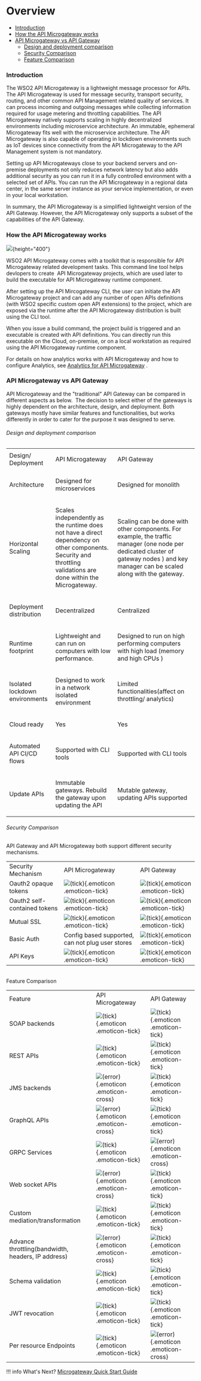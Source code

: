 # Overview

-   [Introduction](#Overview-Introduction)
-   [How the API Microgateway works](#Overview-HowtheAPIMicrogatewayworks)
-   [API Microgateway vs API Gateway](#Overview-APIMicrogatewayvsAPIGateway)
    -   [Design and deployment comparison](#Overview-Designanddeploymentcomparison)
    -   [Security Comparison](#Overview-SecurityComparison)
    -   [Feature Comparison](#Overview-FeatureComparison)

### Introduction

The WSO2 API Microgateway is a lightweight message processor for APIs. The API Microgateway is used for message security, transport security, routing, and other common API Management related quality of services. It can process incoming and outgoing messages while collecting information required for usage metering and throttling capabilities. The API Microgateway natively supports scaling in highly decentralized environments including microservice architecture. An immutable, ephemeral Microgateway fits well with the microservice architecture. The API Microgateway is also capable of operating in lockdown environments such as IoT devices since connectivity from the API Microgateway to the API Management system is not mandatory.

Setting up API Microgateways close to your backend servers and on-premise deployments not only reduces network latency but also adds additional security as you can run it in a fully controlled environment with a selected set of APIs. You can run the API Microgateway in a regional data center, in the same server instance as your service implementation, or even in your local workstation.

In summary, the API Microgateway is a simplified lightweight version of the API Gateway. However, the API Microgateway only supports a subset of the capabilities of the API Gateway.

### How the API Microgateway works

![](attachments/141246975/141255336.png){height="400"}

WSO2 API Microgateway comes with a toolkit that is responsible for API Microgateway related development tasks. This command line tool helps devlopers to create  API Microgateway projects, which are used later to build the executable for API Microgateway runtime component.

After setting up the API Mircogateway CLI, the user can initiate the API Microgateway project and can add any number of open APIs definitions (with WSO2 specific custom open API extensions) to the project, which are exposed via the runtime after the API Microgateway distribution is built using the CLI tool.

When you issue a build command, the project build is triggered and an executable is created with API definitions. You can directly run this executable on the Cloud, on-premise, or on a local workstation as required using the API Microgateway runtime component.

For details on how analytics works with API Microgateway and how to configure Analytics, see [Analytics for API Microgateway](_Analytics_for_Microgateway_) .

### API Microgateway vs API Gateway

API Microgateway and the "traditional" API Gateway can be compared in different aspects as below.  The decision to select either of the gateways is highly dependent on the architecture, design, and deployment. Both gateways mostly have similar features and functionalities, but works differently in order to cater for the purpose it was designed to serve.

###### Design and deployment comparison

<table>
<tbody>
<tr class="odd">
<td>Design/ Deployment</td>
<td><p>API Microgateway</p></td>
<td><p>API Gateway</p></td>
</tr>
<tr class="even">
<td><p>Architecture</p></td>
<td><p>Designed for microservices</p></td>
<td><p>Designed for monolith</p></td>
</tr>
<tr class="odd">
<td><p>Horizontal Scaling<br />
</p></td>
<td><p>Scales independently as the runtime does not have a direct dependency on other components. Security and throttling validations are done within the Microgateway.<br />
</p></td>
<td><p>Scaling can be done with other components. For example, the traffic manager (one node per dedicated cluster of gateway nodes ) and key manager can be scaled along with the gateway.<br />
</p></td>
</tr>
<tr class="even">
<td><p>Deployment distribution</p></td>
<td><p>Decentralized</p></td>
<td><p>Centralized<br />
</p></td>
</tr>
<tr class="odd">
<td><p>Runtime footprint</p></td>
<td><p>Lightweight and can run on computers with low performance.</p></td>
<td><p>Designed to run on high performing computers with high load (memory and high CPUs )</p></td>
</tr>
<tr class="even">
<td><p>Isolated lockdown environments</p></td>
<td><p>Designed to work in a network isolated environment</p></td>
<td><p>Limited functionalities(affect on throttling/ analytics)</p></td>
</tr>
<tr class="odd">
<td><p>Cloud ready</p></td>
<td><p>Yes</p></td>
<td><p>Yes</p></td>
</tr>
<tr class="even">
<td><p>Automated API CI/CD flows</p></td>
<td><p>Supported with CLI tools</p></td>
<td><p>Supported with CLI tools</p></td>
</tr>
<tr class="odd">
<td><p>Update APIs</p></td>
<td><p>Immutable gateways. Rebuild the gateway upon updating the API</p></td>
<td><p>Mutable gateway, updating APIs supported</p></td>
</tr>
</tbody>
</table>

###### Security Comparison

API Gateway and API Microgateway both support different security mechanisms.

|                              |                                                                       |                                                                       |
|------------------------------|-----------------------------------------------------------------------|-----------------------------------------------------------------------|
| Security Mechanism           | API Microgateway                                                      | API Gateway                                                           |
| Oauth2 opaque tokens         | ![(tick)](images/icons/emoticons/check.svg){.emoticon .emoticon-tick} | ![(tick)](images/icons/emoticons/check.svg){.emoticon .emoticon-tick} |
| Oauth2 self-contained tokens | ![(tick)](images/icons/emoticons/check.svg){.emoticon .emoticon-tick} | ![(tick)](images/icons/emoticons/check.svg){.emoticon .emoticon-tick} |
| Mutual SSL                   | ![(tick)](images/icons/emoticons/check.svg){.emoticon .emoticon-tick} | ![(tick)](images/icons/emoticons/check.svg){.emoticon .emoticon-tick} |
| Basic Auth                   | Config based supported, can not plug user stores                      | ![(tick)](images/icons/emoticons/check.svg){.emoticon .emoticon-tick} |
| API Keys                     | ![(tick)](images/icons/emoticons/check.svg){.emoticon .emoticon-tick} | ![(tick)](images/icons/emoticons/check.svg){.emoticon .emoticon-tick} |

###### 
Feature Comparison

|                                                    |                                                                         |                                                                         |
|----------------------------------------------------|-------------------------------------------------------------------------|-------------------------------------------------------------------------|
| Feature                                            | API Microgateway                                                        | API Gateway                                                             |
| SOAP backends                                      | ![(tick)](images/icons/emoticons/check.svg){.emoticon .emoticon-tick}   | ![(tick)](images/icons/emoticons/check.svg){.emoticon .emoticon-tick}   |
| REST APIs                                          | ![(tick)](images/icons/emoticons/check.svg){.emoticon .emoticon-tick}   | ![(tick)](images/icons/emoticons/check.svg){.emoticon .emoticon-tick}   |
| JMS backends                                       | ![(error)](images/icons/emoticons/error.svg){.emoticon .emoticon-cross} | ![(tick)](images/icons/emoticons/check.svg){.emoticon .emoticon-tick}   |
| GraphQL APIs                                       | ![(error)](images/icons/emoticons/error.svg){.emoticon .emoticon-cross} | ![(tick)](images/icons/emoticons/check.svg){.emoticon .emoticon-tick}   |
| GRPC Services                                      | ![(tick)](images/icons/emoticons/check.svg){.emoticon .emoticon-tick}   | ![(error)](images/icons/emoticons/error.svg){.emoticon .emoticon-cross} |
| Web socket APIs                                    | ![(error)](images/icons/emoticons/error.svg){.emoticon .emoticon-cross} | ![(tick)](images/icons/emoticons/check.svg){.emoticon .emoticon-tick}   |
| Custom mediation/transformation                    | ![(tick)](images/icons/emoticons/check.svg){.emoticon .emoticon-tick}   | ![(tick)](images/icons/emoticons/check.svg){.emoticon .emoticon-tick}   |
| Advance throttling(bandwidth, headers, IP address) | ![(error)](images/icons/emoticons/error.svg){.emoticon .emoticon-cross} | ![(tick)](images/icons/emoticons/check.svg){.emoticon .emoticon-tick}   |
| Schema validation                                  | ![(tick)](images/icons/emoticons/check.svg){.emoticon .emoticon-tick}   | ![(tick)](images/icons/emoticons/check.svg){.emoticon .emoticon-tick}   |
| JWT revocation                                     | ![(tick)](images/icons/emoticons/check.svg){.emoticon .emoticon-tick}   | ![(tick)](images/icons/emoticons/check.svg){.emoticon .emoticon-tick}   |
| Per resource Endpoints                             | ![(tick)](images/icons/emoticons/check.svg){.emoticon .emoticon-tick}   | ![(error)](images/icons/emoticons/error.svg){.emoticon .emoticon-cross} |

!!! info
    What's Next?
    [Microgateway Quick Start Guide](_Quick_Start_Guide_)


